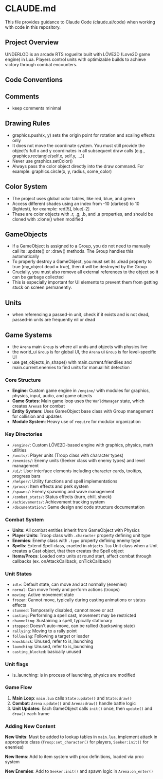 # CLAUDE.md

This file provides guidance to Claude Code (claude.ai/code) when working with code in this repository.

## Project Overview

UNDERLOD is an arcade RTS roguelite built with LÖVE2D (Love2D game engine) in Lua. Players control units with optimizable builds to achieve victory through combat encounters.

## Code Conventions

## Comments
- keep comments minimal

## Drawing Rules
- graphics.push(x, y) sets the origin point for rotation and scaling effects only
- It does not move the coordinate system. You must still provide the object's full x and y coordinates in all subsequent draw calls (e.g., graphics.rectangle(self.x, self.y, ...))
- Never use graphics.setColor()
- Always pass the color object directly into the draw command. For example: graphics.circle(x, y, radius, some_color)

## Color System
- The project uses global color tables, like red, blue, and green
- Access different shades using an index from -10 (darkest) to 10 (lightest), for example: red[5], blue[-2]
- These are color objects with .r, .g, .b, and .a properties, and should be cloned with :clone() when modified

## GameObjects
- If a GameObject is assigned to a Group, you do not need to manually call its :update() or :draw() methods. The Group handles this automatically
- To properly destroy a GameObject, you must set its .dead property to true (my_object.dead = true), then it will be destroyed by the Group
- Crucially, you must also remove all external references to the object so it can be garbage collected
- This is especially important for UI elements to prevent them from getting stuck on screen permanently.

## Units
- when referencing a passed-in unit, check if it exists and is not dead, passed-in units are frequently nil or dead

## Game Systems
- the `Arena` main `Group` is where all units and objects with physics live
- the world_ui `Group` is for global UI, the `Arena` ui `Group` is for level-specific UI
- use get_objects_in_shape() with main.current.friendlies and main.current.enemies to find units for manual hit detection

### Core Structure
- **Engine**: Custom game engine in `/engine/` with modules for graphics, physics, input, audio, and game objects
- **Game States**: Main game loop uses the `WorldManager` state, which creates `Arena`s for combat
- **Entity System**: Uses GameObject base class with Group management for collision and updates
- **Module System**: Heavy use of `require` for modular organization

### Key Directories
- `/engine/`: Custom LÖVE2D-based engine with graphics, physics, math utilities
- `/units/`: Player units (Troop class with character types)
- `/enemies/`: Enemy units (Seeker class with enemy types) and level management
- `/ui/`: User interface elements including character cards, tooltips, progress bars
- `/helper/`: Utility functions and spell implementations
- `/procs/`: Item effects and perk system
- `/spawns/`: Enemy spawning and wave management
- `/combat_stats/`: Status effects (burn, chill, shock)
- `/achievements/`: Achievement tracking system
- `/documentation/`: Game design and code structure documentation

### Combat System
- **Units**: All combat entities inherit from GameObject with Physics
- **Player Units**: Troop class with `.character` property defining unit type
- **Enemies**: Enemy class with `.type` property defining enemy type
- **Spells**: Extend Spell class, craeted in `objects.lua` Unit class when a Unit creates a Cast object, that then creates the Spell object
- **Items/Procs**: Loaded onto units at round start, affect combat through callbacks (ex. onAttackCallback, onTickCallback)

### Unit States
- `idle`: Default state, can move and act normally (enemies)
- `normal`: Can move freely and perform actions (troops)
- `moving`: Active movement state
- `frozen`: Cannot move, typically during casting animations or status effects
- `stunned`: Temporarily disabled, cannot move or act
- `casting`: Performing a spell cast, movement may be restricted
- `channeling`: Sustaining a spell, typically stationary
- `stopped`: Doesn't auto-move, can be rallied (backswing state)
- `rallying`: Moving to a rally point
- `following`: Following a target or leader
- `knockback`: Unused, refer to is_launching
- `launching`: Unused, refer to is_launching
- `casting_blocked`: basically unused

### Unit flags
- is_launching: is in process of launching, physics are modified

### Game Flow
1. **Main Loop**: `main.lua` calls `State:update()` and `State:draw()`
2. **Combat**: `Arena:update()` and `Arena:draw()` handle battle logic
3. **Unit Updates**: Each GameObject calls `init()` once, then `update()` and `draw()` each frame

### Adding New Content
**New Units**: Must be added to lookup tables in `main.lua`, implement attack in appropriate class (`Troop:set_character()` for players, `Seeker:init()` for enemies)

**New Items**: Add to item system with proc definitions, loaded via proc system

**New Enemies**: Add to `Seeker:init()` and spawn logic in `Arena:on_enter()`